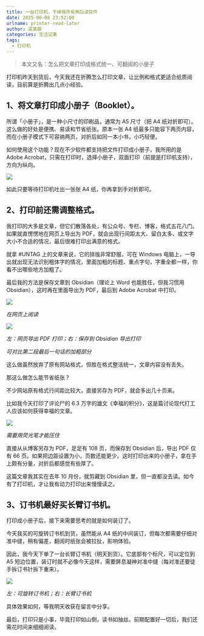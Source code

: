 ```yaml
---
title: 一台打印机，干掉我所有稍后读软件
date: 2025-06-08 23:52:00
urlname: printer-read-later
author: 梁某银
categories: 生活记事
tags:
  - 打印机
---
```


> 本文又名：怎么把文章打印成格式统一、可翻阅的小册子

打印机昨天到货后，今天我还在折腾怎么打印文章，让比例和格式更适合纸质阅读，目前算是折腾出几点小经验。

## 1、将文章打印成小册子（Booklet）。

所谓「小册子」，是一种小尺寸的印刷品，通常为 A5 尺寸（把 A4 纸对折即可）。这么做的好处是便携、易读和节省纸张。原本一张 A4 纸最多只能容下两页内容，而在小册子模式下可容纳两页，对折后如同一本小书，小巧轻便。

如何使用这个功能？现在不少软件都支持把文件打印成小册子，我所用的是 Adobe Acrobat，只需在打印时，选择小册子，双面打印（前提是打印机支持），方向为纵向。

![](https://img.liangmouyin.com/2025/06/ce2beaa6b40caff5473d7e8f8f6f3048.png)

如此只要等待打印机吐出一张张 A4 纸，你再拿到手对折即可。

## 2、打印前还需调整格式。

我打印的大多是文章，但它们散落各处，有公众号、专栏、博客，格式五花八门。如果就直愣愣地在网页上导出为 PDF，就会出现行间距太大、留白太多、或文字大小不合适的情况，最后很难打印出满意的格式。

就拿 #UNTAG 上的文章来说，它的排版非常舒服，可在 Windows 电脑上，一导出就出现无法识别粗体字的情况，里面加粗的标题、重点字句，字重全都一样，你看不出哪些地方加粗了。

最后我的方法是保存文章到 Obsidian（理论上 Word 也能胜任，但我习惯用 Obsidian），这时再在里面导出为 PDF，最后到 Adobe Acrobat 中打印。

![](https://img.liangmouyin.com/2025/06/db703263476325b627b847cef4944389.png)

*在网页上阅读*

![](https://img.liangmouyin.com/2025/06/921ab3cdf58f92e05edf59ff5cf92e70.png)

*左：网页导出 PDF 打印；右：保存到 Obsidian 导出打印*

*可对比第二段最后一句话的加粗部分*

这么做虽然放弃了原有网站格式，但胜在格式整洁统一，文章内容没有丢失。

那这么做怎么能节省纸张？

不少网站原有格式行间距比较大，直接另存为 PDF，就会多出几十页来。

比如我今天打印了评论尸的 6.3 万字的雄文《幸福的积分》，这是篇讨论现代打工人应该如何获得幸福的文章。

![](https://img.liangmouyin.com/2025/06/d92cc5b6c4e04e3d5e1bd1c74a06cfd6.png)

*需要用荧光笔才能压住*

直接从从博客另存为 PDF，足足有 108 页，而保存到 Obsidian 后，导出 PDF 仅有 66 页。如果把边距设置为小，页数还能更少。这时打印出来的小册子，拿在手上颇有分量，对折后都感觉有些厚了。

这篇文章我其实在去年 10 月份，就剪藏到 Obsidian 里，但一直都没去读。如今有了打印机，才让我有动力打印出来慢慢读之。

## 3、订书机最好买长臂订书机。

打印成小册子后，接下来需要思考的就是如何装订了。

今天我买的可旋转订书机到货，虽然能从 A4 纸的中间装订，但每次都需要仔细对准中缝，稍有偏差，翻阅时纸张会被拉扯，影响体验。

因此，我今天下单了一台长臂订书机（明天到货）。它底部有个标尺，可以定位到 A5 短边位置，装订时就不必像今天这样，需要屏息凝神对准中缝（每对准还要徒手拆订书针拆下重来）。

![](https://img.liangmouyin.com/2025/06/610f1a3a207f7cbde6720a067802767c.png)

*左：可旋转订书机；右：长臂订书机*

具体效果如何，等我明天收获在留言中分享。

最后，打印只是小事，毕竟打印如山倒，读书如抽丝。前期配置好一切后，我们还需花时间来细细阅读。
